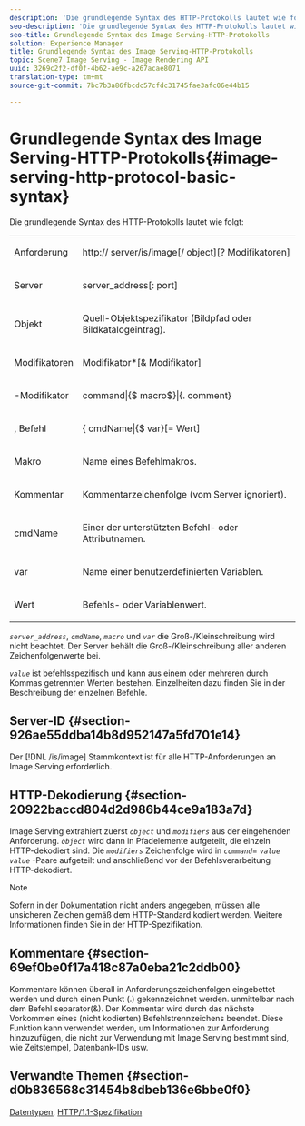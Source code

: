 ```yaml
---
description: 'Die grundlegende Syntax des HTTP-Protokolls lautet wie folgt:'
seo-description: 'Die grundlegende Syntax des HTTP-Protokolls lautet wie folgt:'
seo-title: Grundlegende Syntax des Image Serving-HTTP-Protokolls
solution: Experience Manager
title: Grundlegende Syntax des Image Serving-HTTP-Protokolls
topic: Scene7 Image Serving - Image Rendering API
uuid: 3269c2f2-df0f-4b62-ae9c-a267acae8071
translation-type: tm+mt
source-git-commit: 7bc7b3a86fbcdc57cfdc31745fae3afc06e44b15

---
```



# Grundlegende Syntax des Image Serving-HTTP-Protokolls{#image-serving-http-protocol-basic-syntax}

Die grundlegende Syntax des HTTP-Protokolls lautet wie folgt:

<table id="simpletable_854C20D4C42247B99D9F123543C17E7C"> 
 <tr class="strow"> 
  <td class="stentry"> <p><span class="codeph"> <span class="varname"> Anforderung</span></span> </p> </td> 
  <td class="stentry"> <p> <span class="filepath">http://<span class="varname"> server</span>/is/image[/<span class="varname"> object</span>][?<span class="varname"> Modifikatoren</span>]</span> </p> </td> 
 </tr> 
 <tr class="strow"> 
  <td class="stentry"> <p><span class="codeph"> <span class="varname"> Server </span></span> </p></td> 
  <td class="stentry"> <p> <span class="codeph"> <span class="varname"> server_address</span>[:<span class="varname"> port</span>]</span> </p> </td> 
 </tr> 
 <tr class="strow"> 
  <td class="stentry"> <p><span class="codeph"> <span class="varname"> Objekt</span></span> </p></td> 
  <td class="stentry"> <p>Quell-Objektspezifikator (Bildpfad oder Bildkatalogeintrag). </p> </td> 
 </tr> 
 <tr class="strow"> 
  <td class="stentry"> <p><span class="codeph"> <span class="varname"> Modifikatoren</span></span> </p></td> 
  <td class="stentry"> <p><span class="codeph"> <span class="varname"> Modifikator</span>*[&amp;<span class="varname"> Modifikator</span>]</span> </p> </td> 
 </tr> 
 <tr class="strow"> 
  <td class="stentry"> <p><span class="codeph"> <span class="varname"> -Modifikator</span></span> </p></td> 
  <td class="stentry"> <p><span class="codeph">command|{$<span class="varname"> macro</span>$}|{.<span class="varname"> comment</span>}</span> </p></td> 
 </tr> 
 <tr class="strow"> 
  <td class="stentry"> <p><span class="codeph"> <span class="varname"> , Befehl</span></span> </p> </td> 
  <td class="stentry"> <p>{<span class="varname"> cmdName</span>|{$<span class="varname"> var</span>}[=<span class="varname"> Wert</span>] </p></td> 
 </tr> 
 <tr class="strow"> 
  <td class="stentry"> <p><span class="codeph"> <span class="varname"> Makro</span></span> </p> </td> 
  <td class="stentry"> <p>Name eines Befehlmakros. </p></td> 
 </tr> 
 <tr class="strow"> 
  <td class="stentry"> <p><span class="codeph"> <span class="varname"> Kommentar</span></span> </p></td> 
  <td class="stentry"> <p>Kommentarzeichenfolge (vom Server ignoriert). </p></td> 
 </tr> 
 <tr class="strow"> 
  <td class="stentry"> <p><span class="codeph"> <span class="varname"> cmdName</span></span> </p></td> 
  <td class="stentry"> <p>Einer der unterstützten Befehl- oder Attributnamen. </p></td> 
 </tr> 
 <tr class="strow"> 
  <td class="stentry"> <p><span class="codeph"> <span class="varname"> var</span></span> </p> </td> 
  <td class="stentry"> <p>Name einer benutzerdefinierten Variablen. </p></td> 
 </tr> 
 <tr class="strow"> 
  <td class="stentry"> <p><span class="codeph"> <span class="varname"> Wert</span></span> </p></td> 
  <td class="stentry"> <p>Befehls- oder Variablenwert. </p></td> 
 </tr> 
</table>

*`server_address`*, *`cmdName`*, *`macro`* und *`var`* die Groß-/Kleinschreibung wird nicht beachtet. Der Server behält die Groß-/Kleinschreibung aller anderen Zeichenfolgenwerte bei.

*`value`* ist befehlsspezifisch und kann aus einem oder mehreren durch Kommas getrennten Werten bestehen. Einzelheiten dazu finden Sie in der Beschreibung der einzelnen Befehle.

## Server-ID {#section-926ae55ddba14b8d952147a5fd701e14}

Der [!DNL /is/image] Stammkontext ist für alle HTTP-Anforderungen an Image Serving erforderlich.

## HTTP-Dekodierung {#section-20922baccd804d2d986b44ce9a183a7d}

Image Serving extrahiert zuerst *`object`* und *`modifiers`* aus der eingehenden Anforderung. *`object`* wird dann in Pfadelemente aufgeteilt, die einzeln HTTP-dekodiert sind. Die *`modifiers`* Zeichenfolge wird in *`command`*= *`value`* *`value`* -Paare aufgeteilt und anschließend vor der Befehlsverarbeitung HTTP-dekodiert.

>[!NOTE]
>
>Sofern in der Dokumentation nicht anders angegeben, müssen alle unsicheren Zeichen gemäß dem HTTP-Standard kodiert werden. Weitere Informationen finden Sie in der HTTP-Spezifikation.

## Kommentare {#section-69ef0be0f17a418c87a0eba21c2ddb00}

Kommentare können überall in Anforderungszeichenfolgen eingebettet werden und durch einen Punkt (.) gekennzeichnet werden. unmittelbar nach dem Befehl separator(&amp;). Der Kommentar wird durch das nächste Vorkommen eines (nicht kodierten) Befehlstrennzeichens beendet. Diese Funktion kann verwendet werden, um Informationen zur Anforderung hinzuzufügen, die nicht zur Verwendung mit Image Serving bestimmt sind, wie Zeitstempel, Datenbank-IDs usw.

## Verwandte Themen {#section-d0b836568c31454b8dbeb136e6bbe0f0}

[Datentypen](../../../../../is-api/http-ref/image-serving-api-ref/c-http-protocol-reference/c-data-types/c-data-types.md#concept-49455c12df954bb5919cdd8d5ccc85fa), [HTTP/1.1-Spezifikation](http://www.w3.org/Protocols/rfc2616/rfc2616.html)
